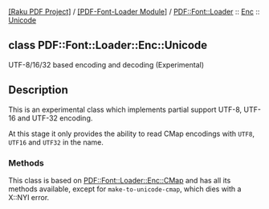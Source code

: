 [[Raku PDF Project]](https://pdf-raku.github.io)
 / [[PDF-Font-Loader Module]](https://pdf-raku.github.io/PDF-Font-Loader-raku)
 / [PDF::Font::Loader](https://pdf-raku.github.io/PDF-Font-Loader-raku/PDF/Font/Loader)
 :: [Enc](https://pdf-raku.github.io/PDF-Font-Loader-raku/PDF/Font/Loader/Enc)
 :: [Unicode](https://pdf-raku.github.io/PDF-Font-Loader-raku/PDF/Font/Loader/Enc/Unicode)

class PDF::Font::Loader::Enc::Unicode
-------------------------------------

UTF-8/16/32 based encoding and decoding (Experimental)

Description
-----------

This is an experimental class which implements partial support UTF-8, UTF-16 and UTF-32 encoding.

At this stage it only provides the ability to read CMap encodings with `UTF8`, `UTF16` and `UTF32` in the name.

### Methods

This class is based on [PDF::Font::Loader::Enc::CMap](https://pdf-raku.github.io/PDF-Font-Loader-raku/PDF/Font/Loader/Enc/CMap) and has all its methods available, except for `make-to-unicode-cmap`, which dies with a X::NYI error.

